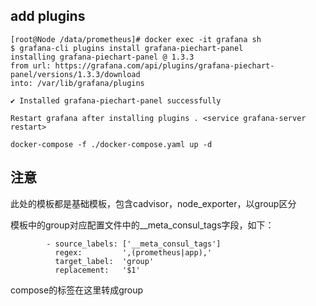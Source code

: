 ## add plugins
```
[root@Node /data/prometheus]# docker exec -it grafana sh
$ grafana-cli plugins install grafana-piechart-panel
installing grafana-piechart-panel @ 1.3.3
from url: https://grafana.com/api/plugins/grafana-piechart-panel/versions/1.3.3/download
into: /var/lib/grafana/plugins

✔ Installed grafana-piechart-panel successfully 

Restart grafana after installing plugins . <service grafana-server restart>
```
```
docker-compose -f ./docker-compose.yaml up -d
```

## 注意
此处的模板都是基础模板，包含cadvisor，node_exporter，以group区分

模板中的group对应配置文件中的__meta_consul_tags字段，如下：

```
        - source_labels: ['__meta_consul_tags']
          regex:         ',(prometheus|app),'
          target_label:  'group'
          replacement:   '$1'
```		  
compose的标签在这里转成group